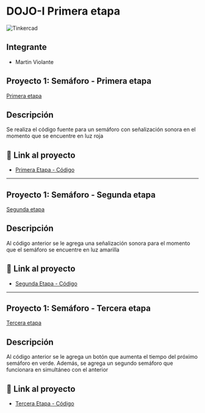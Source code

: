 # DOJO-I Primera etapa
![Tinkercad](./img/ArduinoTinkercad.jpg)


## Integrante
- Martin Violante

## Proyecto 1: Semáforo - Primera etapa
[Primera etapa](https://i.gyazo.com/f451c7c8041f3fb59985d854d46bb6a7.png)

## Descripción
Se realiza el código fuente para un semáforo con señalización sonora en el momento que se encuentre en luz roja 

## :robot: Link al proyecto
- [Primera Etapa - Código](https://www.tinkercad.com/things/jCayMv3VsxJ-violante-martin-1d-dojo-etapa-1/editel?sharecode=uSvK5eHdXDobPwQziXKZaUY0HmGgc5T3YGmL-T9NVdY)

---

## Proyecto 1: Semáforo - Segunda etapa
[Segunda etapa](https://i.gyazo.com/3697c5e6ff9933b976a9767cc0aff135.png)

## Descripción 
Al código anterior se le agrega una señalización sonora para el momento que el semáforo se encuentre en luz amarilla

## :robot: Link al proyecto
- [Segunda Etapa - Código](https://www.tinkercad.com/things/6PMtmKFMjFR-violante-martin-1d-dojo-etapa-2/editel?sharecode=wwZ2cE4Aqjqf9Mi4tHWxbgEncCsyydWvS02ERKh2bA8)

---

## Proyecto 1: Semáforo - Tercera etapa
[Tercera etapa](https://i.gyazo.com/4083a812e3e8521f561a7b54524d3a7a.png)

## Descripción 
Al código anterior se le agrega un botón que aumenta el tiempo del próximo semáforo en verde. Además, se agrega un segundo semáforo que funcionara en simultáneo con el anterior

## :robot: Link al proyecto
- [Tercera Etapa - Código](https://www.tinkercad.com/things/4FtuHYCjgdk-violante-martin-1d-dojo-etapa-3/editel?sharecode=dkxr0D48dya6hZk_gOgY0_22k-M5pKmqTvbXzAIPGTg)

